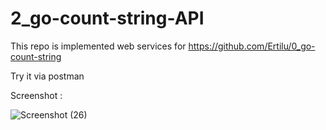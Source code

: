 # 2_go-count-string-API
This repo is implemented web services for https://github.com/Ertilu/0_go-count-string 

Try it via postman

Screenshot :

![Screenshot (26)](https://user-images.githubusercontent.com/53091940/67074599-a4553b80-f1b3-11e9-8dfb-e82122c32601.png)
